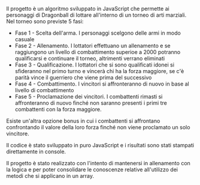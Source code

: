 Il progetto è un algoritmo sviluppato in JavaScript che permette ai personaggi di Dragonball di lottare all'interno di un torneo di arti marziali.
Nel torneo sono previste 5 fasi:
- Fase 1 - Scelta dell'arma. I personaggi scelgono delle armi in modo casuale
- Fase 2 - Allenamento. I lottatori effettuano un allenamento e se raggiungono un livello di combattimento superioe a 2000 potranno qualificarsi e continuare il torneo, altrimenti verrano eliminati
- Fase 3 - Qualificazione. I lottatori che si sono qualificati idonei si sfideranno nel primo turno e vincerà chi ha la forza maggiore, se c'è parità vince il guerriero che viene prima del successivo
- Fase 4 - Combattimento. I vincitori si affronteranno di nuovo in base al livello di combattimento
- Fase 5 - Proclamazione dei vincitori. I combattenti rimasti si affronteranno di nuovo finché non saranno presenti i primi tre combattenti con la forza maggiore.

Esiste un'altra opzione bonus in cui i combattenti si affrontano confrontando il valore della loro forza finché non viene proclamato un solo vincitore.

Il codice è stato sviluppato in puro JavaScript e i risultati sono stati stampati direttamente in console.

Il progetto è stato realizzato con l'intento di mantenersi in allenamento con la logica e per poter consolidare le conoscenze relative all'utilizzo dei metodi che si applicano in un array.
